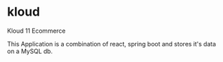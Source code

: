 # kloud
Kloud 11 Ecommerce

This Application is a combination of react, spring boot and stores it's data on a MySQL db. 
